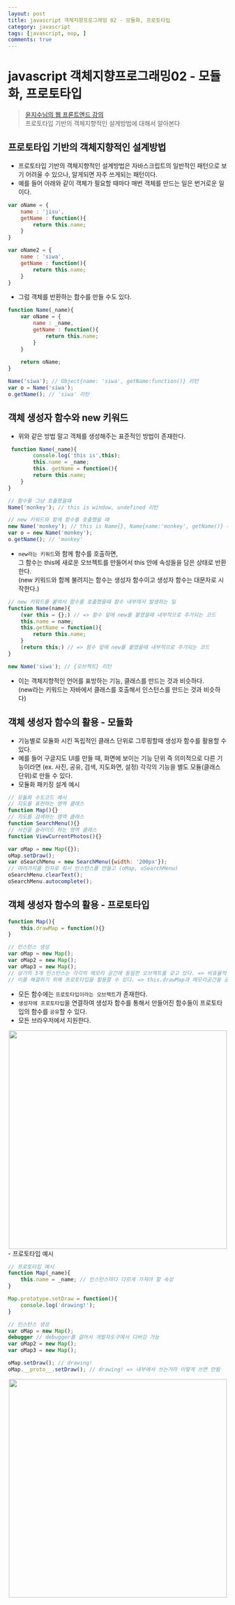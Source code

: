 ```yaml
---
layout: post
title: javascript 객체지향프로그래밍 02 - 모듈화, 프로토타입
category: javascript
tags: [javascript, oop, ]
comments: true
---
```

# javascript 객체지향프로그래밍02 - 모듈화, 프로토타입
> [윤지수님의 웹 프론트엔드 강의](http://olc.kr/course/course_online_view.jsp?id=470#self)    
> 프로토타입 기반의 객체지향적인 설계방법에 대해서 알아본다

## 프로토타입 기반의 객체지향적인 설계방법
- 프로토타입 기반의 객체지향적인 설계방법은 자바스크립트의 일반적인 패턴으로 보기 어려울 수 있으나, 알게되면 자주 쓰게되는 패턴이다.
- 예를 들어 아래와 같이 객체가 필요할 때마다 매번 객체를 만드는 일은 번거로운 일이다.

```javascript
var oName = {
	name : 'jisu',
	getName : function(){
		return this.name;
	}
}

var oName2 = {
	name : 'siwa',
	getName : function(){
		return this.name;
	}
}
```

- 그럼 객체를 반환하는 함수를 만들 수도 있다.

```javascript
function Name(_name){
    var oName = {
        name : _name,
        getName : function(){
            return this.name;
        }
    }
​
    return oName;
}

Name('siwa'); // Object{name: 'siwa', getName:function()} 리턴
var o = Name('siwa');
o.getName(); // 'siwa' 리턴
```

## 객체 생성자 함수와 new 키워드
- 위와 같은 방법 말고 객체를 생성해주는 표준적인 방법이 존재한다.

```javascript
 function Name(_name){
		console.log('this is',this);
		this.name = _name;
		this. getName = function(){
        return this.name;
    }
}

// 함수를 그냥 호출했을떄
Name('monkey'); // this is window, undefined 리턴

// new 키워드와 함께 함수를 호출했을 때
new Name('monkey'); // this is Name{}, Name{name:'monkey', getName()} 리턴
var o = new Name('monkey');
o.getName(); // 'monkey'
```

- `new라는 키워드`와 함께 함수를 호출하면,    
   그 함수는 this에 새로운 오브젝트를 만들어서 this 안에 속성들을 담은 상태로 반환한다.   
	 (new 키워드와 함께 불려지는 함수는 생성자 함수이고 생성자 함수는 대문자로 시작한다.)

```javascript
// new 키워드를 붙여서 함수를 호출했을때 함수 내부에서 발생하는 일
function Name(name){
	(var this = {};) // => 함수 앞에 new를 붙였을때 내부적으로 추가되는 코드
	this.name = name;
	this.getName = function(){
		return this.name;
	}
	(return this;) // => 함수 앞에 new를 붙였을때 내부적으로 추가되는 코드
}

new Name('siwa'); // {오브젝트} 리턴
```

- 이는 객체지향적인 언어를 표방하는 기능, 클래스를 만드는 것과 비슷하다.    
	(new라는 키워드는 자바에서 클래스를 호출해서 인스턴스를 만드는 것과 비슷하다)

## 객체 생성자 함수의 활용 - 모듈화

- 기능별로 모듈화 시킨 독립적인 클래스 단위로 그루핑할때 생성자 함수를 활용할 수 있다.
- 예를 들어  구글지도 UI를 만들 때, 화면에 보이는 기능 단위 즉 의미적으로 다른 기능이라면 (ex. 사진, 공유, 검색, 지도화면, 설정) 각각의 기능을 별도 모듈(클래스 단위)로 만들 수 있다.
- 모듈화 패키징 설계 예시

```javascript
// 모듈화 수도코드 예시
// 지도를 표현하는 영역 클래스
function Map(){}
// 지도를 검색하는 영역 클래스
function SearchMenu(){}
// 사진을 슬라이드 하는 영역 클래스
function ViewCurrentPhotos(){}

var oMap = new Map({});
oMap.setDraw();
var oSearchMenu = new SearchMenu({width: '200px'});
// 여러가지를 인자로 줘서 인스턴스를 만들고 (oMap, oSearchMenu)
oSearchMenu.clearText();
oSearchMenu.autocomplete();
```

## 객체 생성자 함수의 활용 - 프로토타입

```javascript
function Map(){
	this.drawMap = function(){}
}

// 인스턴스 생성
var oMap = new Map();
var oMap2 = new Map();
var oMap3 = new Map();
// 상기의 3개 인스턴스는 각각의 메모리 공간에 동일한 오브젝트를 갖고 있다. => 비효율적
// 이를 해결하기 위해 프로토타입을 활용할 수 있다. => this.drawMap과 메모리공간을 공유
```

- 모든 함수에는 `프로토타입이라는 오브젝트`가 존재한다.
- `생성자에 프로토타입`을 연결하여 생성자 함수를 통해서 만들어진 함수들이 프로토타입의 함수를 `공유`할 수 있다.
- 모든 브라우저에서 지원한다.
<center><img src="/assets/javascript/prototype.png" alt="" width="500"></center>
- 프로토타입 예시

```javascript
// 프로토타입 예시
function Map(_name){
	this.name = _name; // 인스턴스마다 다르게 가져야 할 속성
}

Map.prototype.setDraw = function(){
	console.log('drawing!');
}

// 인스턴스 생성
var oMap = new Map();
debugger // debugger를 걸어서 개발자도구에서 디버깅 가능
var oMap2 = new Map();
var oMap3 = new Map();

oMap.setDraw(); // drawing!
oMap.__proto__.setDraw(); // drawing! => 내부에서 쓰는거라 이렇게 쓰면 안됨
```

<center><img src="/assets/javascript/prototype_debug.png" alt="" width="500"></center>
